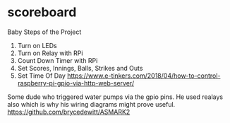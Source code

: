 # scoreboard
Baby Steps of the Project
1. Turn on LEDs
2. Turn on Relay with RPi
3. Count Down Timer with RPi
4. Set Scores, Innings, Balls, Strikes and Outs
5. Set Time Of Day
https://www.e-tinkers.com/2018/04/how-to-control-raspberry-pi-gpio-via-http-web-server/


Some dude who triggered water pumps via the gpio pins. 
He used realays also which is why his wiring diagrams might prove useful. 
https://github.com/brycedewitt/ASMARK2
